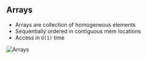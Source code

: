 ## Arrays

- Arrays are collection of homogeneous elements
- Sequentially ordered in contiguous mem locations
- Access in `O(1)` time

![Arrays](https://media.geeksforgeeks.org/wp-content/uploads/array-2.png)
